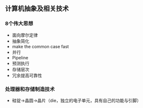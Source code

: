 ## 计算机抽象及相关技术
### 8个伟大思想
- 面向摩尔定律
- 抽象简化
- make the common case fast
- 并行
- Pipeline
- 预测执行
- 存储层次
- 冗余提高可靠性
### 处理器和存储制造技术
- 硅锭->晶圆->晶片（die，独立的电子单元，具有自己的功能与引脚）